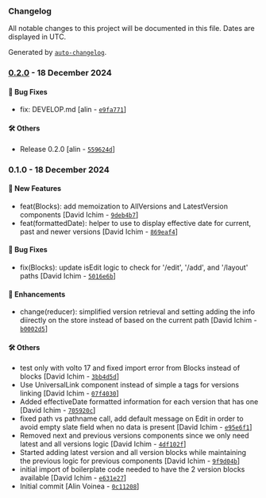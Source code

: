 ### Changelog

All notable changes to this project will be documented in this file. Dates are displayed in UTC.

Generated by [`auto-changelog`](https://github.com/CookPete/auto-changelog).

### [0.2.0](https://github.com/eea/volto-eea-versions/compare/0.1.0...0.2.0) - 18 December 2024

#### :bug: Bug Fixes

- fix: DEVELOP.md [alin - [`e9fa771`](https://github.com/eea/volto-eea-versions/commit/e9fa771d8bac089521b2526ebf11e43deeacf650)]

#### :hammer_and_wrench: Others

- Release 0.2.0 [alin - [`559624d`](https://github.com/eea/volto-eea-versions/commit/559624d4cb475453de5086b7ba9486c60a2a1529)]
### 0.1.0 - 18 December 2024

#### :rocket: New Features

- feat(Blocks): add memoization to AllVersions and LatestVersion components [David Ichim - [`9deb4b7`](https://github.com/eea/volto-eea-versions/commit/9deb4b7b1b6a88351349aa281fb81bd0703e1a26)]
- feat(formattedDate): helper to use to display effective date for current, past and newer versions [David Ichim - [`869eaf4`](https://github.com/eea/volto-eea-versions/commit/869eaf40d93d9d1862ff2f9a7c8d82a6e9d8d468)]

#### :bug: Bug Fixes

- fix(Blocks): update isEdit logic to check for '/edit', '/add', and '/layout' paths [David Ichim - [`5016e6b`](https://github.com/eea/volto-eea-versions/commit/5016e6b522f90714169d6694a26a37b2bd194a6b)]

#### :nail_care: Enhancements

- change(reducer): simplified version retrieval and setting adding the info diirectly on the store instead of based on the current path [David Ichim - [`b0002d5`](https://github.com/eea/volto-eea-versions/commit/b0002d5f50246a9ee4f71475d1852f4bd8d81869)]

#### :hammer_and_wrench: Others

- test only with volto 17 and fixed import error from Blocks instead of blocks [David Ichim - [`3bb4d5d`](https://github.com/eea/volto-eea-versions/commit/3bb4d5daeb5a590b144adf17b329c6bfc7b5746b)]
- Use UniversalLink component instead of simple a tags for versions linking [David Ichim - [`07f4030`](https://github.com/eea/volto-eea-versions/commit/07f4030704f7b0f52cd0195d776affece6b34d29)]
- Added effectiveDate formatted information for each version that has one [David Ichim - [`705920c`](https://github.com/eea/volto-eea-versions/commit/705920c76637bf8255bb4b0534c7da3aac3db6ea)]
- fixed path vs pathname call, add default message on Edit in order to avoid empty slate field when no data is present [David Ichim - [`e95e6f1`](https://github.com/eea/volto-eea-versions/commit/e95e6f19be28aa6f11978f36eb86ae3bd994684b)]
- Removed next and previous versions components since we only need latest and all versions logic [David Ichim - [`4df102f`](https://github.com/eea/volto-eea-versions/commit/4df102f95744e7e95e26ccd386307973e9dcf90d)]
- Started adding latest version and all version blocks while maintaining the previous logic for previous components [David Ichim - [`9f9d04b`](https://github.com/eea/volto-eea-versions/commit/9f9d04b4fda0b9606ffb038bdd4c53615ce54d3e)]
- initial import of boilerplate code needed to have the 2 version blocks available [David Ichim - [`e631e27`](https://github.com/eea/volto-eea-versions/commit/e631e273ce4f7782f0d721815e6d8f0305fa7d32)]
- Initial commit [Alin Voinea - [`0c11208`](https://github.com/eea/volto-eea-versions/commit/0c11208f3fae44b66b185de3dd2994ebae91dc9b)]
